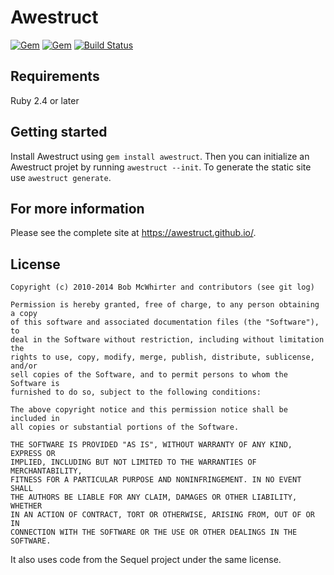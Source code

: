 # Awestruct
[![Gem](https://img.shields.io/gem/v/awestruct)](https://rubygems.org/gems/awestruct)
[![Gem](https://img.shields.io/gem/dt/awestruct?color=blue)](https://rubygems.org/gems/awestruct)
[![Build Status](https://secure.travis-ci.org/awestruct/awestruct.png)](https://travis-ci.org/awestruct/awestruct)

## Requirements

Ruby 2.4 or later

## Getting started

Install Awestruct using `gem install awestruct`. Then you can initialize an Awestruct projet by running `awestruct --init`. To generate the static site use `awestruct generate`.

## For more information

Please see the complete site at <https://awestruct.github.io/>.

## License

    Copyright (c) 2010-2014 Bob McWhirter and contributors (see git log)

    Permission is hereby granted, free of charge, to any person obtaining a copy
    of this software and associated documentation files (the "Software"), to
    deal in the Software without restriction, including without limitation the
    rights to use, copy, modify, merge, publish, distribute, sublicense, and/or
    sell copies of the Software, and to permit persons to whom the Software is
    furnished to do so, subject to the following conditions:

    The above copyright notice and this permission notice shall be included in
    all copies or substantial portions of the Software.

    THE SOFTWARE IS PROVIDED "AS IS", WITHOUT WARRANTY OF ANY KIND, EXPRESS OR
    IMPLIED, INCLUDING BUT NOT LIMITED TO THE WARRANTIES OF MERCHANTABILITY,
    FITNESS FOR A PARTICULAR PURPOSE AND NONINFRINGEMENT. IN NO EVENT SHALL
    THE AUTHORS BE LIABLE FOR ANY CLAIM, DAMAGES OR OTHER LIABILITY, WHETHER
    IN AN ACTION OF CONTRACT, TORT OR OTHERWISE, ARISING FROM, OUT OF OR IN
    CONNECTION WITH THE SOFTWARE OR THE USE OR OTHER DEALINGS IN THE SOFTWARE.

It also uses code from the Sequel project under the same license.


